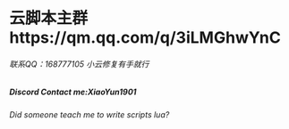 # 云脚本主群https://qm.qq.com/q/3iLMGhwYnC
###### 联系QQ：168777105 小云修复有手就行
##### Discord Contact me:XiaoYun1901
###### Did someone teach me to write scripts lua?



























<!---
你发现了彩蛋，我骗你


##### 2023年1月14日 - 2023年7月16日
```lua
-  V1.0.0 : 小云开始学习lua脚本并进行测试
-  V1.0.1 : 不知道什么好昵称脚本，我选择云昵称，发布新的云脚本，修复承重脚本和呱鸡脚本的问题
-  V1.0.2 : 小云与莫羽开始有效合作
-  V1.0.3 : 添加新功能
-  V1.0.4 - V1.0.5 : 引入免费白名单系统
-  V1.0.6 : 云脚本被破解了，正在找更强的加密
-  V1.0.7 : 使用混淆MoonSecV3加密，移除白名单系统，添加了两个游戏
-  V1.0.8 - V1.1.1 : 增加新脚本
-  V1.1.2 : 此版本不包括服务器支持功能，有数字错了
-  V1.1.3 : 新增自动支持服务器功能
-  V1.1.4 - V1.2.6 : 开发更强功能，我的云脚本被圈钱了（40块钱），云脚本没有付费！！
-  V1.2.7 : 最后一次更新，小云宣布退圈，原因为龙叔和初夏讨厌小云

 
 
 当前版本：V1.2.7 
 制作者：小云 
 还在用lib：Darkrai X,普通ui,Orino,Silent,Kinx
 有多少个服务器：支持15个服务器
 联系方式： 
- QQ：168777105
- 手机：vivo Y5s, vivo Y77, vivo Y78
- 注明：有电脑
 
 2023年8月

 快手发云脚本视频后（不是小云发，还要钱）
 我的云脚本被圈钱了（40块钱），云脚本没有付费！！
 龙叔都信了，以为是40元！
```
## 小云以为是假龙叔（小号）
### 2023年12月3日，小云回归了？新云脚本重制版！小云被龙叔打死了😭
##### 从2024年2月至今
```lua
-  V1.2.8 : 新鲨口生求2
-  V1.2.9 - V1.3.0 : 增加多个脚本支持
-  V1.3.1 : 推出新云中心
-  V1.3.2 - V2.2.1 : 持续增强，加入更多脚本和游戏支持
-  V1.5.0 : 云中心已停止免费
❗别让全部人用云脚本！不更新！！快忘记


 当前版本：V2.2.1 
 制作者：小云 
 还在用lib：Silent
 有多少个服务器：支持59个服务器
 联系方式： 
- QQ：168777105
- 手机：vivo Y78,vivo Y78, iPhone 13, iPhone 15 Pro
- 注明：小云家有电脑
```

--->